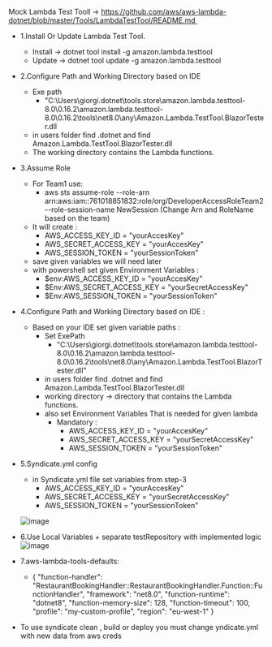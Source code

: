 Mock Lambda Test Tooll -> https://github.com/aws/aws-lambda-dotnet/blob/master/Tools/LambdaTestTool/README.md 
- 1.Install Or Update Lambda Test Tool.
    - Install -> dotnet tool install -g amazon.lambda.testtool
    - Update -> dotnet tool update -g amazon.lambda.testtool

- 2.Configure Path and Working Directory based on IDE 
  - Exe path
    - "C:\Users\giorgi\.dotnet\tools\.store\amazon.lambda.testtool-8.0\0.16.2\amazon.lambda.testtool-8.0\0.16.2\tools\net8.0\any\Amazon.Lambda.TestTool.BlazorTester.dll
  - in users folder find .dotnet and find Amazon.Lambda.TestTool.BlazorTester.dll
  - The working directory contains the Lambda functions.
- 3.Assume Role
  - For Team1 use:
     - aws sts assume-role --role-arn arn:aws:iam::761018851832:role/org/DeveloperAccessRoleTeam2 --role-session-name NewSession (Change Arn and RoleName based on the team)
  - It will create :
      - AWS_ACCESS_KEY_ID = "yourAccesKey"
      - AWS_SECRET_ACCESS_KEY = "yourAccesKey"
      - AWS_SESSION_TOKEN = "yourSessionToken"
  - save given variables we will need later
  - with powershell set given Environment Variables :
    - $env:AWS_ACCESS_KEY_ID = "yourAccesKey"
    - $Env:AWS_SECRET_ACCESS_KEY = "yourSecretAccessKey"
    - $Env:AWS_SESSION_TOKEN = "yourSessionToken"
- 4.Configure Path and Working Directory based on IDE :
  - Based on your IDE set given variable paths :
    - Set ExePath
      - "C:\Users\giorgi\.dotnet\tools\.store\amazon.lambda.testtool-8.0\0.16.2\amazon.lambda.testtool-8.0\0.16.2\tools\net8.0\any\Amazon.Lambda.TestTool.BlazorTester.dll" 
    - in users folder find .dotnet and find Amazon.Lambda.TestTool.BlazorTester.dll
    - working directory -> directory that contains the Lambda functions.
    - also set Environment Variables That is needed for given lambda
      - Mandatory :
        - AWS_ACCESS_KEY_ID = "yourAccesKey"
        - AWS_SECRET_ACCESS_KEY = "yourSecretAccessKey"
        - AWS_SESSION_TOKEN = "yourSessionToken"
- 5.Syndicate.yml config
  - in Syndicate.yml file set variables from step-3
      - AWS_ACCESS_KEY_ID = "yourAccesKey"
      - AWS_SECRET_ACCESS_KEY = "yourSecretAccessKey"
      - AWS_SESSION_TOKEN = "yourSessionToken"
   
        
  ![image](https://github.com/user-attachments/assets/64ca545f-e698-4281-8f90-d40d09b1a5ba)

- 6.Use Local Variables + separate testRepository with implemented logic
   ![image](https://github.com/user-attachments/assets/add4ee41-4f01-4bed-bb60-f13cd0b08580)

- 7.aws-lambda-tools-defaults:
    - {
      "function-handler": "RestaurantBookingHandler::RestaurantBookingHandler.Function::FunctionHandler",
      "framework": "net8.0",
      "function-runtime": "dotnet8",
      "function-memory-size": 128,
      "function-timeout": 100,
      "profile": "my-custom-profile",
      "region": "eu-west-1"
    }


- To use syndicate clean , build or deploy you must change yndicate.yml with new data from aws creds
